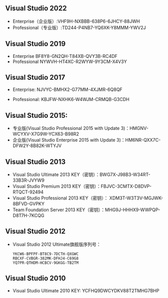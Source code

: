 ## Visual Studio 2022
- Enterprise（企业版）:VHF9H-NXBBB-638P6-6JHCY-88JWH 
- Professional（专业版）:TD244-P4NB7-YQ6XK-Y8MMM-YWV2J

## Visual Studio 2019 
- Enterprise
BF8Y8-GN2QH-T84XB-QVY3B-RC4DF
- Professional
NYWVH-HT4XC-R2WYW-9Y3CM-X4V3Y

## Visual Studio 2017
- Enterprise: NJVYC-BMHX2-G77MM-4XJMR-6Q8QF

- Professional: KBJFW-NXHK6-W4WJM-CRMQB-G3CDH

## Visual Studio 2015:

- 专业版(Visual Studio Professional 2015 with Update 3)：HMGNV-WCYXV-X7G9W-YCX63-B98R2
- 企业版(Visual Studio Enterprise 2015 with Update 3)：HM6NR-QXX7C-DFW2Y-8B82K-WTYJV

## Visual Studio 2013
- Visual Studio Ultimate 2013 KEY（密钥）：BWG7X-J98B3-W34RT-33B3R-JVYW9
- Visual Studio Premium 2013 KEY（密钥）：FBJVC-3CMTX-D8DVP-RTQCT-92494
- Visual Studio Professional 2013  KEY（密钥）： XDM3T-W3T3V-MGJWK-8BFVD-GVPKY
- Team Foundation Server 2013 KEY（密钥）：MHG9J-HHHX9-WWPQP-D8T7H-7KCQG

## Visual Studio 2012
- Visual Studio 2012 Ultimate旗舰版序列号： 

      YKCW6-BPFPF-BT8C9-7DCTH-QXGWC
      RBCXF-CVBGR-382MK-DFHJ4-C69G8 
      YQ7PR-QTHDM-HCBCV-9GKGG-TB2TM 

## Visual Studio 2010
- Visual Studio Ultimate 2010 KEY: YCFHQ9DWCYDKV88T2TMHG7BHP
